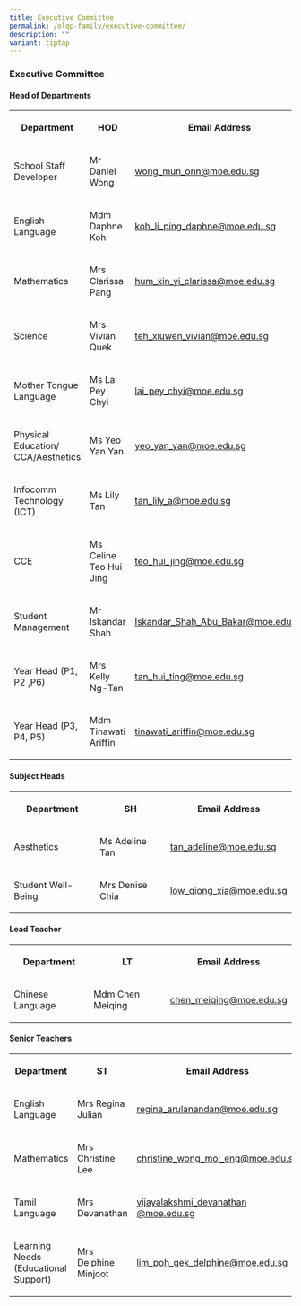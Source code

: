 ```yaml
---
title: Executive Committee
permalink: /olqp-family/executive-committee/
description: ""
variant: tiptap
---
```

<h3>Executive Committee</h3>
<h4>Head of Departments</h4>
<table style="minWidth: 75px">
<colgroup>
<col>
<col>
<col>
</colgroup>
<tbody>
<tr>
<th rowspan="1" colspan="1">
<p>Department</p>
</th>
<th rowspan="1" colspan="1">
<p>HOD</p>
</th>
<th rowspan="1" colspan="1">
<p>Email Address</p>
</th>
</tr>
<tr>
<td rowspan="1" colspan="1">
<p>School Staff Developer</p>
</td>
<td rowspan="1" colspan="1">
<p>Mr Daniel Wong</p>
</td>
<td rowspan="1" colspan="1">
<p><a href="mailto:wong_mun_onn@moe.edu.sg" rel="noopener noreferrer nofollow" target="_blank">wong_mun_onn@moe.edu.sg</a>
</p>
</td>
</tr>
<tr>
<td rowspan="1" colspan="1">
<p>English Language</p>
</td>
<td rowspan="1" colspan="1">
<p>Mdm Daphne Koh</p>
</td>
<td rowspan="1" colspan="1">
<p><a href="mailto:" rel="noopener noreferrer nofollow" target="_blank">koh_li_ping_daphne@moe.edu.sg</a>
</p>
</td>
</tr>
<tr>
<td rowspan="1" colspan="1">
<p>Mathematics</p>
</td>
<td rowspan="1" colspan="1">
<p>Mrs Clarissa Pang</p>
</td>
<td rowspan="1" colspan="1">
<p><a href="mailto:hum_xin_yi_clarissa@moe.edu.sg" rel="noopener noreferrer nofollow" target="_blank">hum_xin_yi_clarissa@moe.edu.sg</a>
</p>
</td>
</tr>
<tr>
<td rowspan="1" colspan="1">
<p>Science</p>
</td>
<td rowspan="1" colspan="1">
<p>Mrs Vivian Quek</p>
</td>
<td rowspan="1" colspan="1">
<p><a href="mailto:teh_xiuwen_vivian@moe.edu.sg" rel="noopener noreferrer nofollow" target="_blank">teh_xiuwen_vivian@moe.edu.sg</a>
</p>
</td>
</tr>
<tr>
<td rowspan="1" colspan="1">
<p>Mother Tongue Language</p>
</td>
<td rowspan="1" colspan="1">
<p>Ms Lai Pey Chyi</p>
</td>
<td rowspan="1" colspan="1">
<p><a href="mailto:lai_pey_chyi@moe.edu.sg" rel="noopener noreferrer nofollow" target="_blank">lai_pey_chyi@moe.edu.sg</a>
</p>
</td>
</tr>
<tr>
<td rowspan="1" colspan="1">
<p>Physical Education/ CCA/Aesthetics</p>
</td>
<td rowspan="1" colspan="1">
<p>Ms Yeo Yan Yan</p>
</td>
<td rowspan="1" colspan="1">
<p><a href="mailto:yeo_yan_yan@moe.edu.sg" rel="noopener noreferrer nofollow" target="_blank">yeo_yan_yan@moe.edu.sg</a>
</p>
</td>
</tr>
<tr>
<td rowspan="1" colspan="1">
<p>Infocomm Technology (ICT)</p>
</td>
<td rowspan="1" colspan="1">
<p>Ms Lily Tan</p>
</td>
<td rowspan="1" colspan="1">
<p><a href="mailto:tan_lily_a@moe.edu.sg" rel="noopener noreferrer nofollow" target="_blank">tan_lily_a@moe.edu.sg</a>
</p>
</td>
</tr>
<tr>
<td rowspan="1" colspan="1">
<p>CCE</p>
</td>
<td rowspan="1" colspan="1">
<p>Ms Celine Teo Hui Jing</p>
</td>
<td rowspan="1" colspan="1">
<p><a href="mailto:teo_hui_jing@moe.edu.sg" rel="noopener noreferrer nofollow" target="_blank">teo_hui_jing@moe.edu.sg</a>
</p>
</td>
</tr>
<tr>
<td rowspan="1" colspan="1">
<p>Student Management</p>
</td>
<td rowspan="1" colspan="1">
<p>Mr Iskandar Shah</p>
</td>
<td rowspan="1" colspan="1">
<p><a href="mailto:Iskandar_Shah_Abu_Bakar@moe.edu.sg" rel="noopener noreferrer nofollow" target="_blank">Iskandar_Shah_Abu_Bakar@moe.edu.sg</a>
</p>
</td>
</tr>
<tr>
<td rowspan="1" colspan="1">
<p>Year Head (P1, P2 ,P6)</p>
</td>
<td rowspan="1" colspan="1">
<p>Mrs Kelly Ng-Tan</p>
</td>
<td rowspan="1" colspan="1">
<p><a href="mailto:tan_hui_ting@moe.edu.sg" rel="noopener noreferrer nofollow" target="_blank">tan_hui_ting@moe.edu.sg</a>
</p>
</td>
</tr>
<tr>
<td rowspan="1" colspan="1">
<p>Year Head (P3, P4, P5)</p>
</td>
<td rowspan="1" colspan="1">
<p>Mdm Tinawati Ariffin</p>
</td>
<td rowspan="1" colspan="1">
<p><a href="mailto:tinawati_ariffin@moe.edu.sg" rel="noopener noreferrer nofollow" target="_blank">tinawati_ariffin@moe.edu.sg</a>
</p>
</td>
</tr>
</tbody>
</table>
<h4>Subject Heads</h4>
<table style="minWidth: 75px">
<colgroup>
<col>
<col>
<col>
</colgroup>
<tbody>
<tr>
<th rowspan="1" colspan="1">
<p>Department</p>
</th>
<th rowspan="1" colspan="1">
<p>SH</p>
</th>
<th rowspan="1" colspan="1">
<p>Email Address</p>
</th>
</tr>
<tr>
<td rowspan="1" colspan="1">
<p>Aesthetics</p>
</td>
<td rowspan="1" colspan="1">
<p>Ms Adeline Tan</p>
</td>
<td rowspan="1" colspan="1">
<p><a href="mailto:tan_adeline@moe.edu.sg" rel="noopener noreferrer nofollow" target="_blank">tan_adeline@moe.edu.sg</a>
</p>
</td>
</tr>
<tr>
<td rowspan="1" colspan="1">
<p>Student Well-Being</p>
</td>
<td rowspan="1" colspan="1">
<p>Mrs Denise Chia</p>
</td>
<td rowspan="1" colspan="1">
<p><a href="mailto:low_qiong_xia@moe.edu.sg" rel="noopener noreferrer nofollow" target="_blank">low_qiong_xia@moe.edu.sg</a>
</p>
</td>
</tr>
</tbody>
</table>
<p></p>
<h4>Lead Teacher</h4>
<table style="minWidth: 75px">
<colgroup>
<col>
<col>
<col>
</colgroup>
<tbody>
<tr>
<th rowspan="1" colspan="1">
<p>Department</p>
</th>
<th rowspan="1" colspan="1">
<p>LT</p>
</th>
<th rowspan="1" colspan="1">
<p>Email Address</p>
</th>
</tr>
<tr>
<td rowspan="1" colspan="1">
<p>Chinese Language</p>
</td>
<td rowspan="1" colspan="1">
<p>Mdm Chen Meiqing</p>
</td>
<td rowspan="1" colspan="1">
<p><a href="mailto:chen_meiqing@moe.edu.sg" rel="noopener noreferrer nofollow" target="_blank">chen_meiqing@moe.edu.sg</a>
</p>
</td>
</tr>
</tbody>
</table>
<h4>Senior Teachers</h4>
<table style="minWidth: 75px">
<colgroup>
<col>
<col>
<col>
</colgroup>
<tbody>
<tr>
<th rowspan="1" colspan="1">
<p>Department</p>
</th>
<th rowspan="1" colspan="1">
<p>ST</p>
</th>
<th rowspan="1" colspan="1">
<p>Email Address</p>
</th>
</tr>
<tr>
<td rowspan="1" colspan="1">
<p>English Language</p>
</td>
<td rowspan="1" colspan="1">
<p>Mrs Regina Julian</p>
</td>
<td rowspan="1" colspan="1">
<p><a href="mailto:regina_arulanandan@moe.edu.sg" rel="noopener noreferrer nofollow" target="_blank">regina_arulanandan@moe.edu.sg</a>
</p>
</td>
</tr>
<tr>
<td rowspan="1" colspan="1">
<p>Mathematics</p>
</td>
<td rowspan="1" colspan="1">
<p>Mrs Christine Lee</p>
</td>
<td rowspan="1" colspan="1">
<p><a href="mailto:christine_wong_moi_eng@moe.edu.sg" rel="noopener noreferrer nofollow" target="_blank">christine_wong_moi_eng@moe.edu.sg</a>
</p>
</td>
</tr>
<tr>
<td rowspan="1" colspan="1">
<p>Tamil Language</p>
</td>
<td rowspan="1" colspan="1">
<p>Mrs Devanathan</p>
</td>
<td rowspan="1" colspan="1">
<p><a href="mailto:vijayalakshmi_devanathan%20@moe.edu.sg" rel="noopener noreferrer nofollow" target="_blank">vijayalakshmi_devanathan @moe.edu.sg</a>
</p>
</td>
</tr>
<tr>
<td rowspan="1" colspan="1">
<p>Learning Needs (Educational Support)</p>
</td>
<td rowspan="1" colspan="1">
<p>Mrs Delphine Minjoot</p>
</td>
<td rowspan="1" colspan="1">
<p><a href="mailto:lim_poh_gek_delphine@moe.edu.sg" rel="noopener noreferrer nofollow" target="_blank">lim_poh_gek_delphine@moe.edu.sg</a>
</p>
</td>
</tr>
</tbody>
</table>
<p></p>
